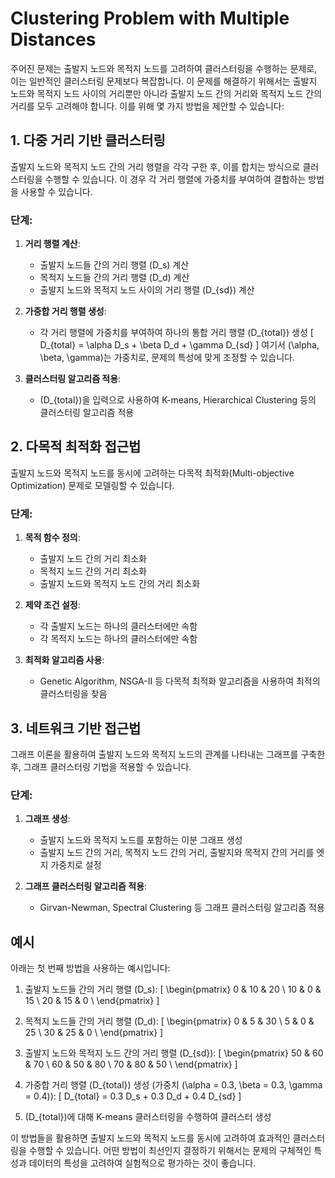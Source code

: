 # Clustering Problem with Multiple Distances

주어진 문제는 출발지 노드와 목적지 노드를 고려하여 클러스터링을 수행하는 문제로, 이는 일반적인 클러스터링 문제보다 복잡합니다. 이 문제를 해결하기 위해서는 출발지 노드와 목적지 노드 사이의 거리뿐만 아니라 출발지 노드 간의 거리와 목적지 노드 간의 거리를 모두 고려해야 합니다. 이를 위해 몇 가지 방법을 제안할 수 있습니다:

## 1. 다중 거리 기반 클러스터링

출발지 노드와 목적지 노드 간의 거리 행렬을 각각 구한 후, 이를 합치는 방식으로 클러스터링을 수행할 수 있습니다. 이 경우 각 거리 행렬에 가중치를 부여하여 결합하는 방법을 사용할 수 있습니다.

### 단계:
1. **거리 행렬 계산**:
   - 출발지 노드들 간의 거리 행렬 \(D_s\) 계산
   - 목적지 노드들 간의 거리 행렬 \(D_d\) 계산
   - 출발지 노드와 목적지 노드 사이의 거리 행렬 \(D_{sd}\) 계산

2. **가중합 거리 행렬 생성**:
   - 각 거리 행렬에 가중치를 부여하여 하나의 통합 거리 행렬 \(D_{total}\) 생성
   \[
   D_{total} = \alpha D_s + \beta D_d + \gamma D_{sd}
   \]
   여기서 \(\alpha, \beta, \gamma\)는 가중치로, 문제의 특성에 맞게 조정할 수 있습니다.

3. **클러스터링 알고리즘 적용**:
   - \(D_{total}\)을 입력으로 사용하여 K-means, Hierarchical Clustering 등의 클러스터링 알고리즘 적용

## 2. 다목적 최적화 접근법

출발지 노드와 목적지 노드를 동시에 고려하는 다목적 최적화(Multi-objective Optimization) 문제로 모델링할 수 있습니다.

### 단계:
1. **목적 함수 정의**:
   - 출발지 노드 간의 거리 최소화
   - 목적지 노드 간의 거리 최소화
   - 출발지 노드와 목적지 노드 간의 거리 최소화

2. **제약 조건 설정**:
   - 각 출발지 노드는 하나의 클러스터에만 속함
   - 각 목적지 노드는 하나의 클러스터에만 속함

3. **최적화 알고리즘 사용**:
   - Genetic Algorithm, NSGA-II 등 다목적 최적화 알고리즘을 사용하여 최적의 클러스터링을 찾음

## 3. 네트워크 기반 접근법

그래프 이론을 활용하여 출발지 노드와 목적지 노드의 관계를 나타내는 그래프를 구축한 후, 그래프 클러스터링 기법을 적용할 수 있습니다.

### 단계:
1. **그래프 생성**:
   - 출발지 노드와 목적지 노드를 포함하는 이분 그래프 생성
   - 출발지 노드 간의 거리, 목적지 노드 간의 거리, 출발지와 목적지 간의 거리를 엣지 가중치로 설정

2. **그래프 클러스터링 알고리즘 적용**:
   - Girvan-Newman, Spectral Clustering 등 그래프 클러스터링 알고리즘 적용

## 예시

아래는 첫 번째 방법을 사용하는 예시입니다:

1. 출발지 노드들 간의 거리 행렬 \(D_s\):
   \[
   \begin{pmatrix}
   0 & 10 & 20 \\
   10 & 0 & 15 \\
   20 & 15 & 0 \\
   \end{pmatrix}
   \]

2. 목적지 노드들 간의 거리 행렬 \(D_d\):
   \[
   \begin{pmatrix}
   0 & 5 & 30 \\
   5 & 0 & 25 \\
   30 & 25 & 0 \\
   \end{pmatrix}
   \]

3. 출발지 노드와 목적지 노드 간의 거리 행렬 \(D_{sd}\):
   \[
   \begin{pmatrix}
   50 & 60 & 70 \\
   60 & 50 & 80 \\
   70 & 80 & 50 \\
   \end{pmatrix}
   \]

4. 가중합 거리 행렬 \(D_{total}\) 생성 (가중치 \(\alpha = 0.3, \beta = 0.3, \gamma = 0.4\)):
   \[
   D_{total} = 0.3 D_s + 0.3 D_d + 0.4 D_{sd}
   \]

5. \(D_{total}\)에 대해 K-means 클러스터링을 수행하여 클러스터 생성

이 방법들을 활용하면 출발지 노드와 목적지 노드를 동시에 고려하여 효과적인 클러스터링을 수행할 수 있습니다. 어떤 방법이 최선인지 결정하기 위해서는 문제의 구체적인 특성과 데이터의 특성을 고려하여 실험적으로 평가하는 것이 좋습니다.
